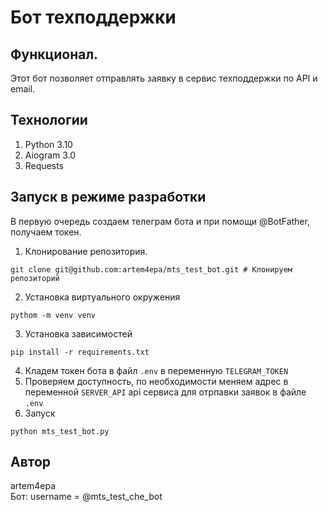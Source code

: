 # Бот техподдержки
## Функционал.
Этот бот позволяет отправлять заявку в сервис техподдержки по API и email.
## Технологии  
1. Python 3.10
2. Aiogram 3.0
3. Requests

## Запуск в режиме разработки
В первую очередь создаем телеграм бота и при помощи @BotFather, получаем токен.
1. Клонирование репозитория.  
```
git clone git@github.com:artem4epa/mts_test_bot.git # Клонируем репозиторий
```
2. Установка виртуального окружения
```
pythom -m venv venv
```
3. Установка зависимостей
```
pip install -r requirements.txt
```
4. Кладем токен бота в файл ```.env``` в переменную ```TELEGRAM_TOKEN```
5. Проверяем доступность, по необходимости меняем адрес в переменной ```SERVER_API``` api сервиса для отрпавки заявок в файле ```.env``` 
3. Запуск 
```
python mts_test_bot.py
```

## Автор
artem4epa  
Бот: username = @mts_test_che_bot
